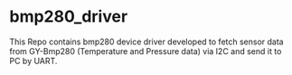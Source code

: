 # bmp280_driver

This Repo contains bmp280 device driver developed to fetch sensor data from GY-Bmp280 (Temperature and Pressure data) via I2C and send it to PC by UART. 
